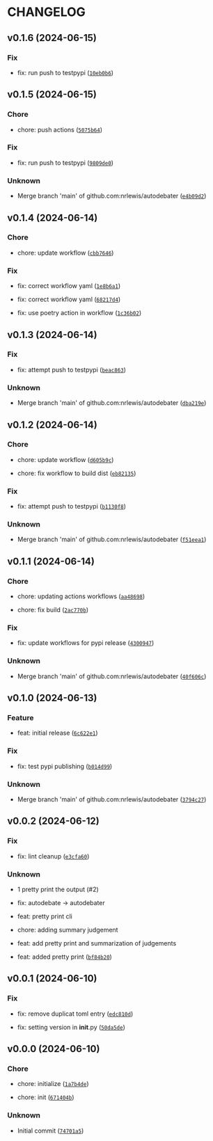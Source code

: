 # CHANGELOG



## v0.1.6 (2024-06-15)

### Fix

* fix: run push to testpypi ([`10eb0b6`](https://github.com/nrlewis/autodebater/commit/10eb0b6c64c3edb788cab4c2ff55ed6e47d54bf6))


## v0.1.5 (2024-06-15)

### Chore

* chore: push actions ([`5075b64`](https://github.com/nrlewis/autodebater/commit/5075b645aff84736c38ca6002092e6e8b2ae297e))

### Fix

* fix: run push to testpypi ([`9809de0`](https://github.com/nrlewis/autodebater/commit/9809de0b41de9d9d7eb07728f419a17c78984d9a))

### Unknown

* Merge branch &#39;main&#39; of github.com:nrlewis/autodebater ([`e4b09d2`](https://github.com/nrlewis/autodebater/commit/e4b09d2acb8fb823dffb408acaabe7978a9a99a8))


## v0.1.4 (2024-06-14)

### Chore

* chore: update workflow ([`cbb7646`](https://github.com/nrlewis/autodebater/commit/cbb764675cbfb788fc01dfb04a3a4283d0e8cacd))

### Fix

* fix: correct workflow yaml ([`1e8b6a1`](https://github.com/nrlewis/autodebater/commit/1e8b6a12c3d64f23ca33886bd24162e4bece23b6))

* fix: correct workflow yaml ([`68217d4`](https://github.com/nrlewis/autodebater/commit/68217d43e568b9985a962e1217f7b11642b9dc19))

* fix: use poetry action in workflow ([`1c36b02`](https://github.com/nrlewis/autodebater/commit/1c36b023dabffb27902cf3b0eea1b4fd1794c408))


## v0.1.3 (2024-06-14)

### Fix

* fix: attempt push to testpypi ([`beac863`](https://github.com/nrlewis/autodebater/commit/beac863d41784e78127b4cfcbca4e95e5318aeab))

### Unknown

* Merge branch &#39;main&#39; of github.com:nrlewis/autodebater ([`dba219e`](https://github.com/nrlewis/autodebater/commit/dba219e8c337aec1d162bab6d9314da74ad0ea4b))


## v0.1.2 (2024-06-14)

### Chore

* chore: update workflow ([`d605b9c`](https://github.com/nrlewis/autodebater/commit/d605b9c744d4a7b8d11d44c24fd45ef1fc8a4635))

* chore: fix workflow to build dist ([`eb82135`](https://github.com/nrlewis/autodebater/commit/eb821356d9d20aeb174d9718ae384fd83f78654a))

### Fix

* fix: attempt push to testpypi ([`b1130f8`](https://github.com/nrlewis/autodebater/commit/b1130f81e07eb3aaaa27c17da0b187a19d1b9912))

### Unknown

* Merge branch &#39;main&#39; of github.com:nrlewis/autodebater ([`f51eea1`](https://github.com/nrlewis/autodebater/commit/f51eea151a6666d98339b1081bdc409ea633766d))


## v0.1.1 (2024-06-14)

### Chore

* chore: updating actions workflows ([`aa48698`](https://github.com/nrlewis/autodebater/commit/aa486984970ed04410813ec27d3baf714e83e14e))

* chore: fix build ([`2ac770b`](https://github.com/nrlewis/autodebater/commit/2ac770b802526e69570d95e58adebbaca55f7aee))

### Fix

* fix: update workflows for pypi release ([`4300947`](https://github.com/nrlewis/autodebater/commit/430094721c70c77cfaa87ebef221c55f9b133eae))

### Unknown

* Merge branch &#39;main&#39; of github.com:nrlewis/autodebater ([`40f606c`](https://github.com/nrlewis/autodebater/commit/40f606c29ffdbdfcc497f4b2a63ac8189d91f621))


## v0.1.0 (2024-06-13)

### Feature

* feat: initial release ([`6c622e1`](https://github.com/nrlewis/autodebater/commit/6c622e1ebfcda2f280160330f5fb24034a92dc08))

### Fix

* fix: test pypi publishing ([`b014d99`](https://github.com/nrlewis/autodebater/commit/b014d99e6b881d6f08eca38101d9c62347a64990))

### Unknown

* Merge branch &#39;main&#39; of github.com:nrlewis/autodebater ([`3794c27`](https://github.com/nrlewis/autodebater/commit/3794c273b2d1803584f57ee17e4d27d8c2c072b9))


## v0.0.2 (2024-06-12)

### Fix

* fix: lint cleanup ([`e3cfa60`](https://github.com/nrlewis/autodebater/commit/e3cfa60b6dbde532936050b61824956b713d570e))

### Unknown

* 1 pretty print the output (#2)

* fix: autodebate -&gt; autodebater

* feat: pretty print cli

* chore: adding summary judgement

* feat: add pretty print and summarization of judgements

* feat: added pretty print ([`bf84b20`](https://github.com/nrlewis/autodebater/commit/bf84b20d765c5d80d2abc643c9f67a278fd695eb))


## v0.0.1 (2024-06-10)

### Fix

* fix: remove duplicat toml entry ([`edc810d`](https://github.com/nrlewis/autodebater/commit/edc810db75a8060f87299a8139a1ceca72855c04))

* fix: setting version in __init__.py ([`50da5de`](https://github.com/nrlewis/autodebater/commit/50da5de69d144bbc36a8d801c90fa9ca36ac80bc))


## v0.0.0 (2024-06-10)

### Chore

* chore: initialize ([`1a7b4de`](https://github.com/nrlewis/autodebater/commit/1a7b4dea5190f9a8af2d199d353d41e6e54fa665))

* chore: init ([`671404b`](https://github.com/nrlewis/autodebater/commit/671404b5356b337360e6cf9ae1d88a3a49be12ed))

### Unknown

* Initial commit ([`74701a5`](https://github.com/nrlewis/autodebater/commit/74701a5701b4dc37b6ac1bdb09e87c787870b579))
